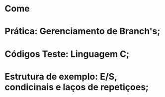 # Come
# Prática: Gerenciamento de Branch's;
# Códigos Teste: Linguagem C;
# Estrutura de exemplo: E/S, condicinais e laços de repetiçoes;
